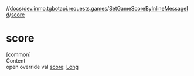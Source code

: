 //[docs](../../../index.md)/[dev.inmo.tgbotapi.requests.games](../index.md)/[SetGameScoreByInlineMessageId](index.md)/[score](score.md)



# score  
[common]  
Content  
open override val [score](score.md): [Long](https://kotlinlang.org/api/latest/jvm/stdlib/kotlin/-long/index.html)  



